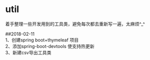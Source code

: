 # util
着手整理一些开发用到的工具类，避免每次都去重新写一遍，太麻烦^_^

##2018-02-11  
1、创建spring boot+thymeleaf 项目  
2、添加spring-boot-devtools 使支持热更新  
3、新建csv导出工具类  


